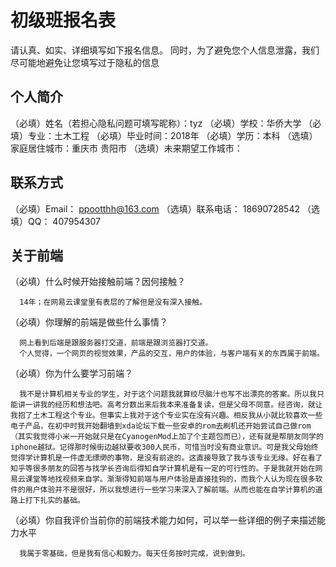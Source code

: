 # 初级班报名表

请认真、如实、详细填写如下报名信息。
同时，为了避免您个人信息泄露，我们尽可能地避免让您填写过于隐私的信息

## 个人简介

（必填）姓名（若担心隐私问题可填写昵称）：tyz
（必填）学校：华侨大学
（必填）专业：土木工程
（必填）毕业时间：2018年
（必填）学历：本科
（选填）家庭居住城市：重庆市 贵阳市
（选填）未来期望工作城市：

## 联系方式

（必填）Email：  ppootthh@163.com
（选填）联系电话：  18690728542
（选填）QQ：  407954307

## 关于前端

（必填）什么时候开始接触前端？因何接触？ 

      14年；在网易云课堂里有表层的了解但是没有深入接触。
  
（必填）你理解的前端是做些什么事情？

      网上看到后端是跟服务器打交道，前端是跟浏览器打交道。
      个人觉得，一个网页的视觉效果，产品的交互，用户的体验，与客户端有关的东西属于前端。
  
（必填）你为什么要学习前端？

      我不是计算机相关专业的学生，对于这个问题我就算绞尽脑汁也写不出漂亮的答案。所以我只能讲一讲我的经历和想法吧。高考分数出来后我本来准备复读，但是父母不同意。经咨询，就让我抱了土木工程这个专业。但事实上我对于这个专业实在没有兴趣。相反我从小就比较喜欢一些电子产品，在初中时我开始翻墙到xda论坛下载一些安卓的rom去刷机还开始尝试自己做rom（其实我觉得小米一开始就只是在CyanogenMod上加了个主题包而已），还有就是帮朋友同学的iphone越狱。记得那时候街边越狱要收300人民币，可惜当时没有商业意识。可是我父母始终觉得学计算机是一件虚无缥缈的事物，是没有前途的。这直接导致了我与该专业无缘。好在看了知乎等很多朋友的回答与找学长咨询后得知自学计算机是有一定的可行性的。于是我就开始在网易云课堂等地找视频来自学。渐渐得知前端与用户体验是直接挂钩的，而我个人认为现在很多软件的用户体验并不是很好，所以我想进行一些学习来深入了解前端。从而也能在自学计算机的道路上打下扎实的基础。
  
（必填）你自我评价当前你的前端技术能力如何，可以举一些详细的例子来描述能力水平

      我属于零基础，但是我有信心和毅力。每天任务按时完成，说到做到。
